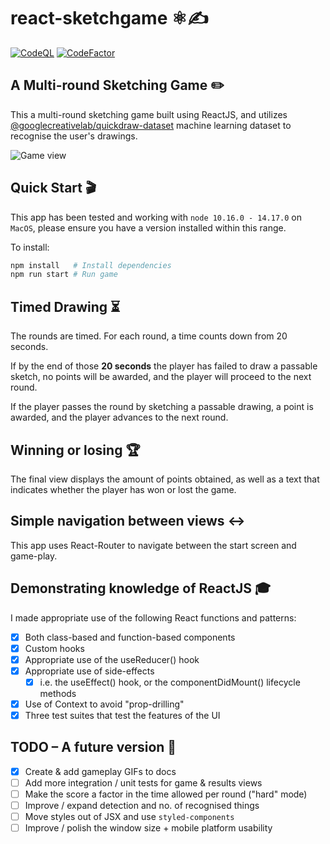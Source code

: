# react-sketchgame ⚛️✍️

[![CodeQL](https://github.com/jv-k/react-sketchgame/actions/workflows/codeql-analysis.yml/badge.svg)](https://github.com/jv-k/react-sketchgame/actions/workflows/codeql-analysis.yml)  [![CodeFactor](https://www.codefactor.io/repository/github/jv-k/react-sketchgame/badge)](https://www.codefactor.io/repository/github/jv-k/react-sketchgame)
## A Multi-round Sketching Game ✏️

This a multi-round sketching game built using ReactJS, and utilizes [@googlecreativelab/quickdraw-dataset](https://github.com/googlecreativelab/quickdraw-dataset) machine learning dataset to recognise the user's drawings.

![Game view](/imgs/screenshot.gif)

## Quick Start 🎬

This app has been tested and working with `node 10.16.0 - 14.17.0` on `MacOS`, please ensure you have a version installed within this range.

To install:

```sh
npm install   # Install dependencies
npm run start # Run game
```

## Timed Drawing ⏳
The rounds are timed. For each round, a time counts down from 20 seconds. 

If by the end of those **20 seconds** the player has failed to draw a passable sketch, no points will be awarded, and the player will proceed to the next round.

If the player passes the round by sketching a passable drawing, a point is awarded, and the player advances to the next round.

## Winning or losing 🏆
The final view displays the amount of points obtained, as well as a text that indicates whether the player has won or lost the game.

## Simple navigation between views ↔️
This app uses React-Router to navigate between the start screen and game-play.

## Demonstrating knowledge of ReactJS 🎓
I made appropriate use of the following React functions and patterns:

- [x] Both class-based and function-based components
- [x] Custom hooks
- [x] Appropriate use of the useReducer() hook
- [x] Appropriate use of side-effects
  - [x] i.e. the useEffect() hook, or the componentDidMount() lifecycle methods
- [x] Use of Context to avoid "prop-drilling"
- [x] Three test suites that test the features of the UI

## TODO – A future version 🚧
- [x] Create & add gameplay GIFs to docs
- [ ] Add more integration / unit tests for game & results views
- [ ] Make the score a factor in the time allowed per round ("hard" mode)
- [ ] Improve / expand detection and no. of recognised things
- [ ] Move styles out of JSX and use `styled-components`
- [ ] Improve / polish the window size + mobile platform usability
